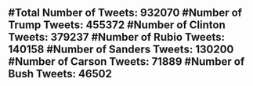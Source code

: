 #Total Number of Tweets: 932070 
#Number of Trump Tweets: 455372
#Number of Clinton Tweets: 379237
#Number of Rubio Tweets: 140158
#Number of Sanders Tweets: 130200
#Number of Carson Tweets: 71889
#Number of Bush Tweets: 46502
---
